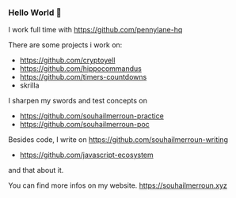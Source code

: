 ### Hello World 👋

I work full time with https://github.com/pennylane-hq

There are some projects i work on:
- https://github.com/cryptoyell
- https://github.com/hippocommandus
- https://github.com/timers-countdowns
- skrilla

I sharpen my swords and test concepts on
- https://github.com/souhailmerroun-practice
- https://github.com/souhailmerroun-poc

Besides code, I write on https://github.com/souhailmerroun-writing
- https://github.com/javascript-ecosystem

and that about it.

You can find more infos on my website. https://souhailmerroun.xyz
